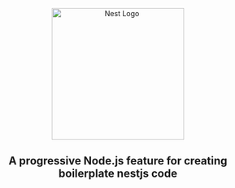 <p align="center">
  <a href="http://nestjs.com/" target="blank"><img src="https://nestjs.com/img/logo_text.svg" width="260" alt="Nest Logo" /></a>
</p>

<h2 align="center"> A progressive Node.js feature for creating boilerplate nestjs code</h2>